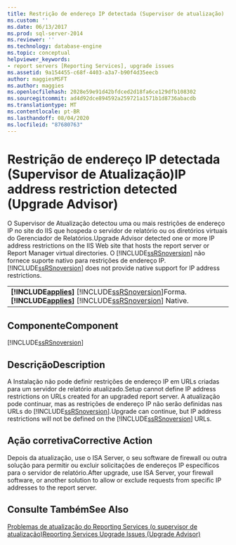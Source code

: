 ```yaml
---
title: Restrição de endereço IP detectada (Supervisor de atualização) | Microsoft Docs
ms.custom: ''
ms.date: 06/13/2017
ms.prod: sql-server-2014
ms.reviewer: ''
ms.technology: database-engine
ms.topic: conceptual
helpviewer_keywords:
- report servers [Reporting Services], upgrade issues
ms.assetid: 9a154455-c68f-4403-a3a7-b90f4d35eecb
author: maggiesMSFT
ms.author: maggies
ms.openlocfilehash: 2028e59e91d42bfdced2d18fa6ce129dfb108302
ms.sourcegitcommit: ad4d92dce894592a259721a1571b1d8736abacdb
ms.translationtype: MT
ms.contentlocale: pt-BR
ms.lasthandoff: 08/04/2020
ms.locfileid: "87680763"
---
```

# <a name="ip-address-restriction-detected-upgrade-advisor"></a><span data-ttu-id="f7a7d-102">Restrição de endereço IP detectada (Supervisor de Atualização)</span><span class="sxs-lookup"><span data-stu-id="f7a7d-102">IP address restriction detected (Upgrade Advisor)</span></span>
  <span data-ttu-id="f7a7d-103">O Supervisor de Atualização detectou uma ou mais restrições de endereço IP no site do IIS que hospeda o servidor de relatório ou os diretórios virtuais do Gerenciador de Relatórios.</span><span class="sxs-lookup"><span data-stu-id="f7a7d-103">Upgrade Advisor detected one or more IP address restrictions on the IIS Web site that hosts the report server or Report Manager virtual directories.</span></span> <span data-ttu-id="f7a7d-104">O [!INCLUDE[ssRSnoversion](../../includes/ssrsnoversion-md.md)] não fornece suporte nativo para restrições de endereço IP.</span><span class="sxs-lookup"><span data-stu-id="f7a7d-104">[!INCLUDE[ssRSnoversion](../../includes/ssrsnoversion-md.md)] does not provide native support for IP address restrictions.</span></span>  
  
||  
|-|  
|<span data-ttu-id="f7a7d-105">**[!INCLUDE[applies](../../includes/applies-md.md)]**  [!INCLUDE[ssRSnoversion](../../includes/ssrsnoversion-md.md)]Forma.</span><span class="sxs-lookup"><span data-stu-id="f7a7d-105">**[!INCLUDE[applies](../../includes/applies-md.md)]**  [!INCLUDE[ssRSnoversion](../../includes/ssrsnoversion-md.md)] Native.</span></span>|  
  
## <a name="component"></a><span data-ttu-id="f7a7d-106">Componente</span><span class="sxs-lookup"><span data-stu-id="f7a7d-106">Component</span></span>  
 [!INCLUDE[ssRSnoversion](../../includes/ssrsnoversion-md.md)]  
  
## <a name="description"></a><span data-ttu-id="f7a7d-107">Descrição</span><span class="sxs-lookup"><span data-stu-id="f7a7d-107">Description</span></span>  
 <span data-ttu-id="f7a7d-108">A Instalação não pode definir restrições de endereço IP em URLs criadas para um servidor de relatório atualizado.</span><span class="sxs-lookup"><span data-stu-id="f7a7d-108">Setup cannot define IP address restrictions on URLs created for an upgraded report server.</span></span> <span data-ttu-id="f7a7d-109">A atualização pode continuar, mas as restrições de endereço IP não serão definidas nas URLs do [!INCLUDE[ssRSnoversion](../../includes/ssrsnoversion-md.md)].</span><span class="sxs-lookup"><span data-stu-id="f7a7d-109">Upgrade can continue, but IP address restrictions will not be defined on the [!INCLUDE[ssRSnoversion](../../includes/ssrsnoversion-md.md)] URLs.</span></span>  
  
## <a name="corrective-action"></a><span data-ttu-id="f7a7d-110">Ação corretiva</span><span class="sxs-lookup"><span data-stu-id="f7a7d-110">Corrective Action</span></span>  
 <span data-ttu-id="f7a7d-111">Depois da atualização, use o ISA Server, o seu software de firewall ou outra solução para permitir ou excluir solicitações de endereços IP específicos para o servidor de relatório.</span><span class="sxs-lookup"><span data-stu-id="f7a7d-111">After upgrade, use ISA Server, your firewall software, or another solution to allow or exclude requests from specific IP addresses to the report server.</span></span>  
  
## <a name="see-also"></a><span data-ttu-id="f7a7d-112">Consulte Também</span><span class="sxs-lookup"><span data-stu-id="f7a7d-112">See Also</span></span>  
 [<span data-ttu-id="f7a7d-113">Problemas de atualização do Reporting Services &#40;o supervisor de atualização&#41;</span><span class="sxs-lookup"><span data-stu-id="f7a7d-113">Reporting Services Upgrade Issues &#40;Upgrade Advisor&#41;</span></span>](../../../2014/sql-server/install/reporting-services-upgrade-issues-upgrade-advisor.md)  
  
  
